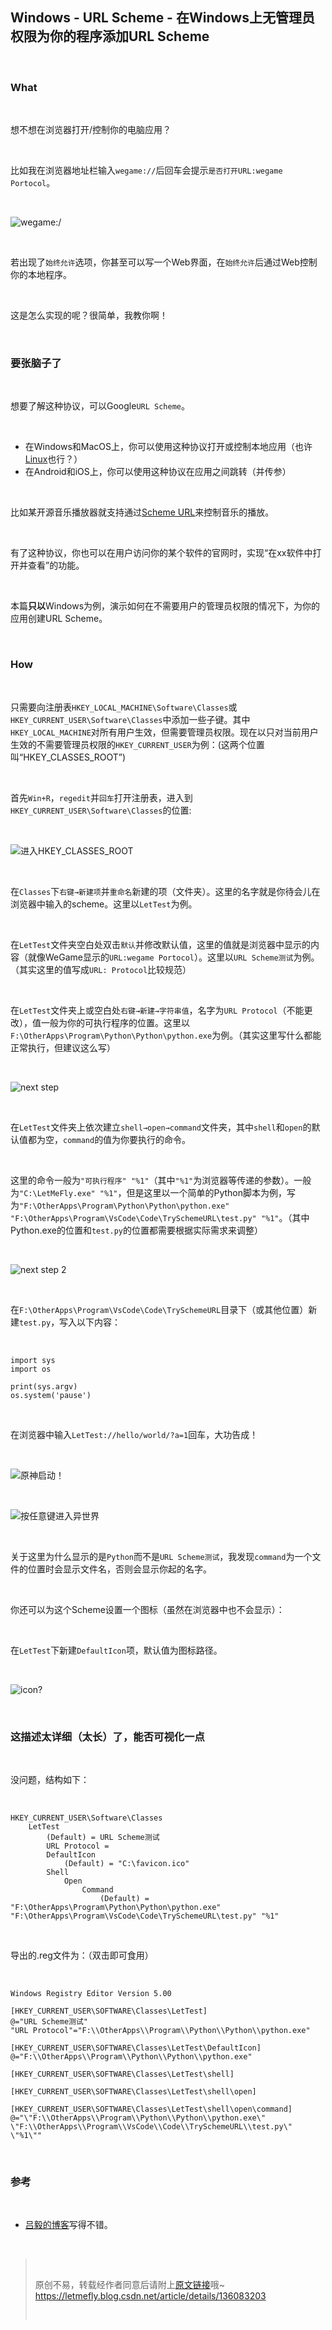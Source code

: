 <h2><a id="Windows__URL_Scheme__WindowsURL_Scheme_1"></a>Windows - URL Scheme - 在Windows上无管理员权限为你的程序添加URL Scheme</h2> <br><h3><a id="What_3"></a>What</h3> <br><p>想不想在浏览器打开/控制你的电脑应用？</p> <br><p>比如我在浏览器地址栏输入<code>wegame://</code>后回车会提示<code>是否打开URL:wegame Portocol</code>。</p> <br><p><img src="https://i-blog.csdnimg.cn/blog_migrate/b0189f1d64fe75ded0f955a2473a6c40.png" alt="wegame:/" /></p> <br><p>若出现了<code>始终允许</code>选项，你甚至可以写一个Web界面，在<code>始终允许</code>后通过Web控制你的本地程序。</p> <br><p>这是怎么实现的呢？<span title="覆雪之下喜欢说的一句话">很简单，我教你啊！</span></p> <br><h3><a id="_15"></a>要张脑子了</h3> <br><p>想要了解这种协议，可以Google<code>URL Scheme</code>。</p> <br><ul><li>在Windows和MacOS上，你可以使用这种协议打开或控制本地应用（也许<a href="https://github.com/youssef-attai/linux-custom-url-scheme">Linux</a>也行？）</li><li>在Android和iOS上，你可以使用这种协议在应用之间跳转（并传参）</li></ul> <br><p>比如<span title="LX Music">某开源音乐播放器</span>就支持通过<a href="https://lxmusic.toside.cn/desktop/scheme-url" rel="nofollow">Scheme URL</a>来控制音乐的播放。</p> <br><p>有了这种协议，你也可以在用户访问你的某个软件的官网时，实现“在xx软件中打开并查看”的功能。</p> <br><p>本篇<b title="主要是安卓苹果我暂时不会">只以</b>Windows为例，演示如何在不需要用户的管理员权限的情况下，为你的应用创建URL Scheme。</p> <br><h3><a id="How_28"></a>How</h3> <br><p>只需要向注册表<code>HKEY_LOCAL_MACHINE\Software\Classes</code>或<code>HKEY_CURRENT_USER\Software\Classes</code>中添加一些子键。其中<code>HKEY_LOCAL_MACHINE</code>对所有用户生效，但需要管理员权限。现在以只对当前用户生效的不需要管理员权限的<code>HKEY_CURRENT_USER</code>为例：<span title="这两个位置叫“HKEY_CLASSES_ROOT”">(这两个位置叫“HKEY_CLASSES_ROOT”)</span></p> <br><p>首先<code>Win+R</code>，<code>regedit</code>并<code>回车</code>打开注册表，进入到<code>HKEY_CURRENT_USER\Software\Classes</code>的位置:</p> <br><p><img src="https://i-blog.csdnimg.cn/blog_migrate/24ec011191d7ab68954f3b133ee6de52.png" alt="进入HKEY_CLASSES_ROOT" /></p> <br><p>在<code>Classes</code>下<code>右键→新建项</code>并<code>重命名</code>新建的项（文件夹）。这里的名字就是你待会儿在浏览器中输入的scheme。这里以<code>LetTest</code>为例。</p> <br><p>在<code>LetTest</code>文件夹空白处双击<code>默认</code>并修改默认值，这里的值就是浏览器中显示的内容（就像WeGame显示的<code>URL:wegame Portocol</code>）。这里以<code>URL Scheme测试</code>为例。（其实这里的值写成<code>URL:<myapp> Protocol</code>比较规范）</p> <br><p>在<code>LetTest</code>文件夹上或空白处<code>右键→新建→字符串值</code>，名字为<code>URL Protocol</code>（不能更改），值一般为你的可执行程序的位置。这里以<code>F:\OtherApps\Program\Python\Python\python.exe</code>为例。（其实这里写什么都能正常执行，但建议这么写）</p> <br><p><img src="https://i-blog.csdnimg.cn/blog_migrate/b7fa1b6d7ebddbd1d41e418bd2240306.png" alt="next step" /></p> <br><p>在<code>LetTest</code>文件夹上依次建立<code>shell→open→command</code>文件夹，其中<code>shell</code>和<code>open</code>的默认值都为空，<code>command</code>的值为你要执行的命令。</p> <br><p>这里的命令一般为<code>"可执行程序" "%1"</code>（其中<code>"%1"</code>为浏览器等传递的参数）。一般为<code>"C:\LetMeFly.exe" "%1"</code>，但是这里以一个简单的Python脚本为例，写为<code>"F:\OtherApps\Program\Python\Python\python.exe" "F:\OtherApps\Program\VsCode\Code\TrySchemeURL\test.py" "%1"</code>。（其中Python.exe的位置和<code>test.py</code>的位置都需要根据实际需求来调整）</p> <br><p><img src="https://i-blog.csdnimg.cn/blog_migrate/774ea2172aa37ab4b34e5ecfbb925ac2.png" alt="next step 2" /></p> <br><p>在<code>F:\OtherApps\Program\VsCode\Code\TrySchemeURL</code>目录下（或其他位置）新建<code>test.py</code>，写入以下内容：</p> <br><pre><code class="prism language-python"><span class="token keyword">import</span> sys<br><span class="token keyword">import</span> os<br><br><span class="token keyword">print</span><span class="token punctuation">(</span>sys<span class="token punctuation">.</span>argv<span class="token punctuation">)</span><br>os<span class="token punctuation">.</span>system<span class="token punctuation">(</span><span class="token string">'pause'</span><span class="token punctuation">)</span><br></code></pre> <br><p>在浏览器中输入<code>LetTest://hello/world/?a=1</code>回车，大功告成！</p> <br><p><img src="https://i-blog.csdnimg.cn/blog_migrate/c40c43e466fabe2756a8820082da496b.png" alt="原神启动！" /></p> <br><p><img src="https://i-blog.csdnimg.cn/blog_migrate/97ada65d40aef067d2fba406513cff5b.png" alt="按任意键进入异世界" /></p> <br><p>关于这里为什么显示的是<code>Python</code>而不是<code>URL Scheme测试</code>，我发现<code>command</code>为一个文件的位置时会显示文件名，否则会显示你起的名字。</p> <br><p>你还可以为这个Scheme设置一个图标（虽然在浏览器中也不会显示）：</p> <br><p>在<code>LetTest</code>下新建<code>DefaultIcon</code>项，默认值为图标路径。</p> <br><p><img src="https://i-blog.csdnimg.cn/blog_migrate/ea8041ee6f34bd7cfe9725bb4fa0dc1b.png" alt="icon?" /></p> <br><h3><a id="_74"></a>这描述太详细（太长）了，能否可视化一点</h3> <br><p>没问题，结构如下：</p> <br><pre><code>HKEY_CURRENT_USER\Software\Classes<br>    LetTest<br>        (Default) = URL Scheme测试<br>        URL Protocol = <br>        DefaultIcon<br>            (Default) = "C:\favicon.ico"<br>        Shell<br>            Open<br>                Command<br>                    (Default) = "F:\OtherApps\Program\Python\Python\python.exe" "F:\OtherApps\Program\VsCode\Code\TrySchemeURL\test.py" "%1"<br></code></pre> <br><p>导出的.reg文件为：（双击即可食用）</p> <br><pre><code class="prism language-regedit">Windows Registry Editor Version 5.00<br><br>[HKEY_CURRENT_USER\SOFTWARE\Classes\LetTest]<br>@="URL Scheme测试"<br>"URL Protocol"="F:\\OtherApps\\Program\\Python\\Python\\python.exe"<br><br>[HKEY_CURRENT_USER\SOFTWARE\Classes\LetTest\DefaultIcon]<br>@="F:\\OtherApps\\Program\\Python\\Python\\python.exe"<br><br>[HKEY_CURRENT_USER\SOFTWARE\Classes\LetTest\shell]<br><br>[HKEY_CURRENT_USER\SOFTWARE\Classes\LetTest\shell\open]<br><br>[HKEY_CURRENT_USER\SOFTWARE\Classes\LetTest\shell\open\command]<br>@="\"F:\\OtherApps\\Program\\Python\\Python\\python.exe\" \"F:\\OtherApps\\Program\\VsCode\\Code\\TrySchemeURL\\test.py\" \"%1\""<br></code></pre> <br><h3><a id="_111"></a>参考</h3> <br><ul><li><a href="https://blog.walterlv.com/post/windows-uri-scheme-association.htm" rel="nofollow">吕毅的博客</a>写得不错。</li></ul> <br><blockquote> <br> <p>原创不易，转载经作者同意后请附上<a href="https://blog.tisfy.eu.org/2024/02/08/Other-Windows-URLScheme-Define1URLSchemeForYourApplicationWithoutUACOnWindows/" rel="nofollow">原文链接</a>哦~<br /> <a href="https://letmefly.blog.csdn.net/article/details/136083203" rel="nofollow">https://letmefly.blog.csdn.net/article/details/136083203</a></p> <br></blockquote>